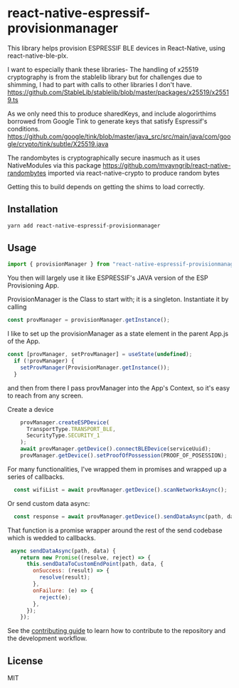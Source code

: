 # react-native-espressif-provisionmanager

This library helps provision ESPRESSIF BLE devices in React-Native, using react-native-ble-plx. 

I want to especially thank these libraries-
The handling of x25519 cryptography is from the stablelib library but for challenges due to shimming, I had to part with calls to other libraries I don't have.
https://github.com/StableLib/stablelib/blob/master/packages/x25519/x25519.ts

As we only need this to produce sharedKeys, and include alogorirthims borrowed from Google Tink to generate keys that satisfy Espressif's conditions.
https://github.com/google/tink/blob/master/java_src/src/main/java/com/google/crypto/tink/subtle/X25519.java

The randombytes is cryptographically secure inasmuch as it uses NativeModules via this package https://github.com/mvayngrib/react-native-randombytes imported via react-native-crypto to produce random bytes

Getting this to build depends on getting the shims to load correctly. 

## Installation

```sh
yarn add react-native-espressif-provisionmanager
```

## Usage

```js
import { provisionManager } from "react-native-espressif-provisionmanager";
```

You then will largely use it like ESPRESSIF's JAVA version of the ESP Provisioning App. 


ProvisionManager is the Class to start with; it is a singleton. Instantiate it by calling 
```js
const provManager = provisionManager.getInstance(); 
```

I like to set up the provisionManager as a state element in the parent App.js of the App. 

```js
const [provManager, setProvManager] = useState(undefined);
  if (!provManager) {
    setProvManager(ProvisionManager.getInstance());
  }
```

and then from there I pass provManager into the App's Context, so it's easy to reach from any screen.

Create a device
```js
    provManager.createESPDevice(
      TransportType.TRANSPORT_BLE,
      SecurityType.SECURITY_1
    );
    await provManager.getDevice().connectBLEDevice(serviceUuid);
    provManager.getDevice().setProofOfPossession(PROOF_OF_POSESSION);
```

For many functionalities, I've wrapped them in promises and wrapped up a series of callbacks.
```js
  const wifiList = await provManager.getDevice().scanNetworksAsync();
```

Or send custom data async:
```js
  const response = await provManager.getDevice().sendDataAsync(path, data);
```

That function is a promise wrapper around the rest of the send codebase which is wedded to callbacks.
```js
 async sendDataAsync(path, data) {
    return new Promise((resolve, reject) => {
      this.sendDataToCustomEndPoint(path, data, {
        onSuccess: (result) => {
          resolve(result);
        },
        onFailure: (e) => {
          reject(e);
        },
      });
    });
```

See the [contributing guide](CONTRIBUTING.md) to learn how to contribute to the repository and the development workflow.

## License

MIT
